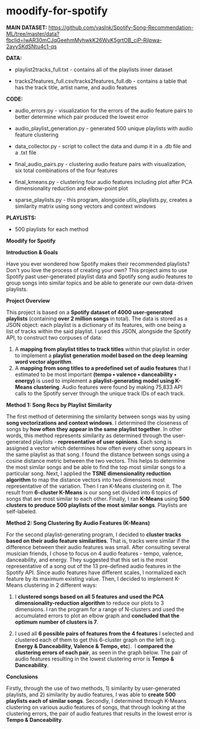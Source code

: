 # moodify-for-spotify

**MAIN DATASET:**
https://github.com/vaslnk/Spotify-Song-Recommendation-ML/tree/master/data?fbclid=IwAR30mCJqGeehmMyhwkK26WvK5grtOB_ciP-Rjlpwa-2avySKdSNtu4c1-qs

**DATA:**

- playlist2tracks_full.txt - contains all of the playlists inner dataset 

- tracks2features_full.csv/tracks2features_full.db - contains a table that has the track title, artist name, and audio features


**CODE:**

- audio_errors.py - visualization for the errors of the audio feature pairs to better determine which pair produced the lowest error

- audio_playlist_generation.py - generated 500 unique playlists with audio feature clustering

- data_collector.py - script to collect the data and dump it in a .db file and a .txt file

- final_audio_pairs.py - clustering audio feature pairs with visualization, six total combinations of the four features

- final_kmeans.py - clustering four audio features including plot after PCA dimensionality reduction and elbow-point plot

- sparse_playlists.py - this program, alongside utils_playlists.py, creates a similarity matrix using song vectors and context windows


**PLAYLISTS:**

- 500 playlists for each method


**Moodify for Spotify**

**Introduction & Goals**

Have you ever wondered how Spotify makes their recommended playlists? Don't you love the process of creating your own? This project aims to use Spotify past user-generated playlist data and Spotify song audio features to group songs into similar topics and be able to generate our own data-driven playlists.


**Project Overview**

This project is based on a **Spotify dataset of 4000 user-generated playlists** (containing **over 2 million songs** in total). The data is stored as a JSON object: each playlist is a dictionary of its features, with one being a list of tracks within the said playlist. I used this JSON, alongside the Spotify API, to construct two corpuses of data:
‍
1.  A **mapping from playlist titles to track titles** within that playlist in order to implement a **playlist generation model based on the deep learning word vector algorithm**.
‍
2.  A **mapping from song titles to a predefined set of audio features** that I estimated to be most important **(tempo • valence • danceability • energy)** is used to implement a **playlist-generating model using K-Means clustering**. Audio features were found by making 75,833 API calls to the Spotify server through the unique track IDs of each track.


**Method 1: Song Recs by Playlist Similarity**

The first method of determining the similarity between songs was by using **song vectorizations and context windows**. I determined the closeness of songs by **how often they appear in the same playlist together**. In other words, this method represents similarity as determined through the user-generated playlists - **representative of user opinions**. Each song is assigned a vector which determines how often every other song appears in the same playlist as that song. I found the distance between songs using a cosine distance metric between the two vectors. This helps to determine the most similar songs and be able to find the top most similar songs to a particular song. Next, I applied the **TSNE dimensionality reduction algorithm** to map the distance vectors into two dimensions most representative of the variation. Then I ran K-Means clustering on it. The result from **6-cluster K-Means** is our song set divided into 6 topics of songs that are most similar to each other. Finally, I ran **K-Means** using **500 clusters to produce 500 playlists of the most similar songs**. Playlists are self-labeled.


**Method 2: Song Clustering By Audio Features (K-Means)**

For the second playlist-generating program, I decided to **cluster tracks based on their audio feature similarities**. That is, tracks were similar if the difference between their audio features was small. After consulting several musician friends, I chose to focus on 4 audio features - tempo, valence, danceability, and energy. They suggested that this set is the most representative of a song out of the 13 pre-defined audio features in the Spotify API. Since audio features have different scales, I normalized each feature by its maximum existing value. Then, I decided to implement K-Means clustering in 2 different ways:

1) I **clustered songs based on all 5 features and used the PCA dimensionality-reduction algorithm** to reduce our plots to 3 dimensions. I ran the program for a range of N-clusters and used the accumulated errors to plot an elbow graph and **concluded that the optimum number of clusters is 7**.

2) I used all **6 possible pairs of features from the 4 features** I selected and clustered each of them to get this 6-cluster graph on the left (e.g. **Energy & Danceability, Valence & Tempo, etc**).
‍
I **compared the clustering errors of each pair**, as seen in the graph below. The pair of audio features resulting in the lowest clustering error is **Tempo & Danceability**.
‍

**Conclusions**

Firstly, through the use of two methods, 1) similarity by user-generated playlists, and 2) similarity by audio features, I was able to **create 500 playlists each of similar songs**. Secondly, I determined through K-Means clustering on various audio features of songs, that through looking at the clustering errors, the pair of audio features that results in the lowest error is **Tempo & Danceability**.
‍
